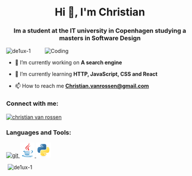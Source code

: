 <h1 align="center">Hi 👋, I'm Christian</h1>
<h3 align="center">Im a student at the IT university in Copenhagen studying a masters in Software Design</h3>
<img align="right" alt="Coding" width="400" src="https://i.pinimg.com/originals/e4/26/70/e426702edf874b181aced1e2fa5c6cde.gif">

<p align="left"> <img src="https://komarev.com/ghpvc/?username=de1ux-1&label=Profile%20views&color=0e75b6&style=flat" alt="de1ux-1" /> </p>


- 🔭 I’m currently working on **A search engine**

- 🌱 I’m currently learning **HTTP, JavaScript, CSS and React**

- 📫 How to reach me **Christian.vanrossen@gmail.com**

<h3 align="left">Connect with me:</h3>
<p align="left">
<a href="https://www.linkedin.com/in/christian-vr/" target="blank"><img align="center" src="https://raw.githubusercontent.com/rahuldkjain/github-profile-readme-generator/master/src/images/icons/Social/linked-in-alt.svg" alt="christian van rossen" height="30" width="40" /></a>
</p>

<h3 align="left">Languages and Tools:</h3>
<p align="left"> <a href="https://git-scm.com/" target="_blank" rel="noreferrer"> <img src="https://www.vectorlogo.zone/logos/git-scm/git-scm-icon.svg" alt="git" width="40" height="40"/> </a> <a href="https://www.java.com" target="_blank" rel="noreferrer"> <img src="https://raw.githubusercontent.com/devicons/devicon/master/icons/java/java-original.svg" alt="java" width="40" height="40"/> </a> <a href="https://www.python.org" target="_blank" rel="noreferrer"> <img src="https://raw.githubusercontent.com/devicons/devicon/master/icons/python/python-original.svg" alt="python" width="40" height="40"/> </a> </p>

<p>&nbsp;<img align="center" src="https://github-readme-stats.vercel.app/api?username=de1ux-1&show_icons=true&theme=radical&locale=en" alt="de1ux-1" /></p>
